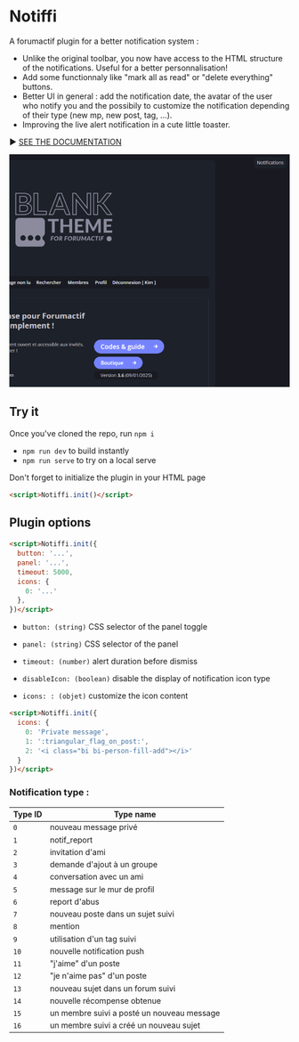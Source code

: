 # Notiffi
A forumactif plugin for a better notification system :

- Unlike the original toolbar, you now have access to the HTML structure of the notifications. Useful for a better personnalisation!
- Add some functionnaly like "mark all as read" or "delete everything" buttons.
- Better UI in general : add the notification date, the avatar of the user who notify you and the possibily to customize the notification depending of their type (new mp, new post, tag, ...).
- Improving the live alert notification in a cute little toaster.

▶️ [SEE THE DOCUMENTATION](https://blankthemerpg.forumactif.com/t203-notiffi)

![Notiffi demo](./Demo%20preview.gif)

## Try it 

Once you've cloned the repo, run `npm i`
- `npm run dev` to build instantly 
- `npm run serve` to try on a local serve

Don't forget to initialize the plugin in your HTML page

```html
<script>Notiffi.init()</script>
```

## Plugin options


```html
<script>Notiffi.init({
  button: '...',
  panel: '...',
  timeout: 5000,
  icons: {
    0: '...'
  },
})</script>
```

- `button: (string)`
CSS selector of the panel toggle

- `panel: (string)` CSS selector of the panel
- `timeout: (number)` alert duration before dismiss
- `disableIcon: (boolean)` disable the display of notification icon type
- `icons: : (objet)` customize the icon content 

```html
<script>Notiffi.init({
  icons: {
    0: 'Private message',
    1: ':triangular_flag_on_post:',
    2: '<i class="bi bi-person-fill-add"></i>'
  }
})</script>
```

### Notification type :
| Type ID | Type name |
|-------|-------|
|`0`| nouveau message privé|
|`1`| notif_report|
|`2`| invitation d'ami|
|`3`| demande d'ajout à un groupe|
|`4`| conversation avec un ami|
|`5`| message sur le mur de profil|
|`6`| report d'abus|
|`7`| nouveau poste dans un sujet suivi|
|`8`| mention|
|`9`| utilisation d'un tag suivi|
|`10`| nouvelle notification push|
|`11`| "j'aime" d'un poste|
|`12`| "je n'aime pas" d'un poste|
|`13`| nouveau sujet dans un forum suivi|
|`14`| nouvelle récompense obtenue|
|`15`| un membre suivi a posté un nouveau message|
|`16`| un membre suivi a créé un nouveau sujet|
